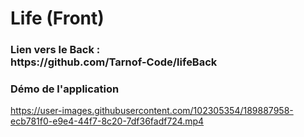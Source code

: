 # Life (Front)
<h3>Lien vers le Back : <br>
https://github.com/Tarnof-Code/lifeBack
<h3> Démo de l'application</h3>

https://user-images.githubusercontent.com/102305354/189887958-ecb781f0-e9e4-44f7-8c20-7df36fadf724.mp4
